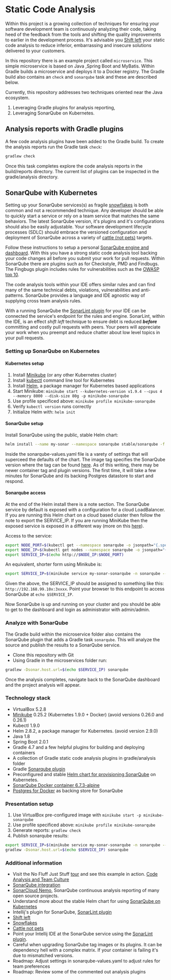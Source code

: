 # Static Code Analysis

Within this project is a growing collection of techniques for ensuring your software development team is continuously analyzing their code, taking heed of the feedback from the tools and shifting the quality improvements to earlier in the development process. It's advisable you [Shift left](https://martinfowler.com/articles/rise-test-impact-analysis.html#ShiftLeftAndRight) your static code analysis to reduce inferior, embarrassing and insecure solutions delivered to your customers.

In this repository there is an example project called `microservice`. This simple microservice is based on Java ,Spring Boot and MyBatis. Within Gradle builds a microservice and deploys it to a Docker registry. The Gradle build also contains an `check` and `sonarqube` task and these are described below.

Currently, this repository addresses two techniques oriented near the Java ecosystem.

1. Leveraging Gradle plugins for analysis reporting,
2. Leveraging SonarQube on Kubernetes.

## Analysis reports with Gradle plugins

A few code analysis plugins have been added to the Gradle build. To create the analysis reports run the Gradle task `check`:

``` sh
gradlew check
```

Once this task completes explore the code analysis reports in the build/reports directory. The current list of plugins can be inspected in the gradle/analysis directory.

## SonarQube with Kubernetes

Setting up your SonarQube services(s) as fragile [snowflakes](https://martinfowler.com/bliki/SnowflakeServer.html) is both common and not a recommended technique. Any developer should be able to quickly start a service or rely on a team service that matches the same behaviors. The latest SonarQube version, it's plugins and it's configurations should also be easily adjustable. Your software development lifecycle processes (SDLC) should embrace the versioned configuration and deployment of SonarQube across a variety of [cattle (not pets)](http://cloudscaling.com/blog/cloud-computing/the-history-of-pets-vs-cattle/) targets.

Follow these instructions to setup a personal [SonarQube engine and dashboard](https://www.sonarqube.org). With this you have a strong static code analysis tool backing your code changes all before you submit your work for pull requests. Within SonarQube there are plugins such as for Checkstyle, PMD and Findbugs. The Fingbugs plugin includes rules for vulnerabilities such as the [OWASP top 10](http://find-sec-bugs.github.io).

The code analysis tools within your IDE offers similar rules and can find many of the same technical debts, violations, vulnerabilities and anti-patterns. SonarQube provides a language and IDE agnostic way of supplying cross team analysis rules.

With a running SonarQube the [SonarLint plugin](http://www.sonarlint.org) for your IDE can be connected the service's endpoint for the rules and engine. SonarLint, within the IDE, is an effect *shift left* technique to ensure debt is reduced ***before*** committing and costly pull requests with peers. Your peers will appreciate your work when you preempt and reduce chatter about low level topics in your pull requests.

### Setting up SonarQube on Kubernetes

#### Kubernetes setup

1. Install [Minikube](https://kubernetes.io/docs/getting-started-guides/minikube/) (or any other Kubernetes cluster)
1. Install [kubectl](https://kubernetes.io/docs/tasks/tools/install-kubectl/) command line tool for Kubernetes
1. Install [Helm](https://docs.helm.sh/using_helm/), a package manager for Kubernetes based applications
1. Start Minikube: `minikube start --kubernetes-version v1.9.4 --cpus 4 --memory 8000 --disk-size 80g -p minikube-sonarqube`
1. Use profile specificed above: `minikube profile minikube-sonarqube`
1. Verify `kubectl version` runs correctly
1. Initialize Helm with: `helm init`

#### SonarQube setup

Install SonarQube using the public, stable Helm chart:

``` sh
helm install --name my-sonar --namespace sonarqube stable/sonarqube -f ./sonarqube-values.yaml
```

Inside the sonarqube-values.yaml file is a varety of settings that will superceed the defaults of the chart. The image tag specifies the SonarQube version where the tag can be found [here](https://hub.docker.com/r/library/sonarqube/tags/). As of this writing, there may be newer container tag and plugin versions. The first time, it will take a few minutes for SonarQube and its backing Postgres datastore to start and respond.

#### Sonarqube access

At the end of the Helm install there is a note section. The SonarQube service by default is exposed with a configuration for a cloud LoadBalancer. If you are running this Helm chart on a cloud based cluster then follow the note to export the SERVICE_IP. If you are running MiniKube then the exposed service is exposed in a different way (more on this [here](https://github.com/kubernetes/minikube/issues/384)). 

Access to the service:

``` sh
export NODE_PORT=$(kubectl get --namespace sonarqube -o jsonpath="{.spec.ports[0].nodePort}" services my-sonar-sonarqube)
export NODE_IP=$(kubectl get nodes --namespace sonarqube -o jsonpath="{.items[0].status.addresses[0].address}")
export SERVICE_IP=$(echo http://$NODE_IP:$NODE_PORT)
```

An equivalent, shorter form using Minikube is:

``` sh
export SERVICE_IP=$(minikube service my-sonar-sonarqube -n sonarqube --url)
```

Given the above, the SERVICE_IP should be assigned to something like this: `http://192.168.99.10x:3xxxx`. Point your browser to this endpoint to access  SonarQube at `echo $SERVICE_IP`.

Now SonarQube is up and running on your cluster and you should be able to get to the dashboard and login as administrator with admin/admin.

### Analyze with SonarQube

The Gradle build within the microservice folder also contains the SonarQube plugin that adds a Gradle task `sonarqube`. This will analyze the source and publish the results to a SonarQube service.

* Clone this repository with Git
* Using Gradle in the microservices folder run:

``` sh
gradlew -Dsonar.host.url=$(echo $SERVICE_IP) sonarqube
```

Once the analysis completes, navigate back to the SonarQube dashboard and the project analysis will appear.

### Technology stack

* VirtualBox 5.2.8
* [Minikube](https://kubernetes.io/docs/getting-started-guides/minikube/) 0.25.2 (Kubernetes 1.9.0 + Docker) (avoid versions 0.26.0 and 0.26.1)
* Kubectl 1.9.0
* Helm 2.8.2, a package manager for Kubernetes. (avoid version 2.9.0)
* Java 1.8
* Spring Boot 2.0.1
* Gradle 4.7 and a few helpful plugins for building and deploying containers
* A collection of Gradle static code analysis plugins in gradle/analysis folder
* Gradle [Sonarqube plugin](https://plugins.gradle.org/plugin/org.sonarqube)
* Preconfigured and stable [Helm chart for provisioning SonarQube](https://github.com/kubernetes/charts/tree/master/stable/sonarqube) on Kubernetes.
* [SonarQube Docker container 6.7.3-alpine](https://hub.docker.com/_/sonarqube/)
* [Postgres for Docker](https://hub.docker.com/_/postgres/) as backing store for SonarQube

### Presentation setup

1. Use VirtualBox pre-configured image with `minikube start -p minikube-sonarqube`
1. Use profile specificed above: `minikube profile minikube-sonarqube`
1. Generate reports: `gradlew check`
1. Publish sonarqube results: 

``` sh
export SERVICE_IP=$(minikube service my-sonar-sonarqube -n sonarqube --url)
gradlew -Dsonar.host.url=$(echo $SERVICE_IP) sonarqube
```

### Additional information

* Visit the No Fluff Just Stuff [tour](https://nofluffjuststuff.com) and see this example in action. [Code Analysis and Team Culture](https://www.nofluffjuststuff.com/conference/speaker/jonathan_johnson)
* [SonarQube integration](https://www.sonarsource.com/why-us/integration/)
* [SonarCloud Nemo](https://sonarcloud.io/projects?sort=-analysis_date), SonarQube continuous analysis reporting of many open source projects.
* Understand more about the stable Helm chart for using [SonarQube on Kubernetes](https://github.com/kubernetes/charts/tree/master/stable/sonarqube)
* Intellij's plugin for SonarQube, [SonarLint plugin](https://www.sonarlint.org/intellij/howto.html)
* [Shift left](https://martinfowler.com/articles/rise-test-impact-analysis.html#ShiftLeftAndRight)
* [Snowflakes](https://martinfowler.com/bliki/SnowflakeServer.html)
* [Cattle not pets](http://cloudscaling.com/blog/cloud-computing/the-history-of-pets-vs-cattle/)
* Point your Intellij IDE at the SonarQube service using the [SonarLint plugin](https://www.sonarlint.org/intellij/howto.html).
* Careful when upgrading SonarQube tag images or its plugins. It can be dependency hell with a complex matrix. If your
container is failing it's due to mismatched versions.
* Roadmap: Adjust settings in sonarqube-values.yaml to adjust rules for team preferences
* Roadmap: Review some of the commented out analysis plugins
